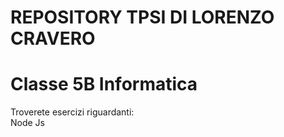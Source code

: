 # REPOSITORY TPSI DI LORENZO CRAVERO </br>
# Classe 5B Informatica </br>
Troverete esercizi riguardanti: </br>
Node Js
